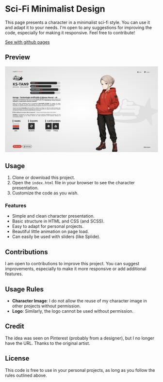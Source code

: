 # Sci-Fi Minimalist Design

This page presents a character in a minimalist sci-fi style. You can use it and adapt it to your needs. I'm open to any suggestions for improving the code, especially for making it responsive. Feel free to contribute!

[See with github pages]()

## Preview
![Preview](assets/preview.png)

## Usage

1. Clone or download this project.
2. Open the `index.html` file in your browser to see the character presentation.
3. Customize the code as you wish.

### Features
- Simple and clean character presentation.
- Basic structure in HTML and CSS (and SCSS).
- Easy to adapt for personal projects.
- Beautiful little animation on page load.
- Can easily be used with sliders (like Splide).

## Contributions

I am open to contributions to improve this project. You can suggest improvements, especially to make it more responsive or add additional features.

## Usage Rules

- **Character Image**: I do not allow the reuse of my character image in other projects without permission.
- **Logo**: Similarly, the logo cannot be used without permission.

## Credit

The idea was seen on Pinterest (probably from a designer), but I no longer have the URL. Thanks to the original artist.

## License

This code is free to use in your personal projects, as long as you follow the rules outlined above.
